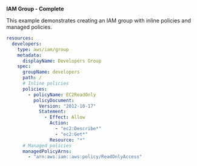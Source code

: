 **IAM Group - Complete**

This example demonstrates creating an IAM group with inline policies and managed policies.

```yaml
resources:
  developers:
    type: aws/iam/group
    metadata:
      displayName: Developers Group
    spec:
      groupName: developers
      path: /
      # Inline policies
      policies:
        - policyName: EC2ReadOnly
          policyDocument:
            Version: "2012-10-17"
            Statement:
              - Effect: Allow
                Action:
                  - "ec2:Describe*"
                  - "ec2:Get*"
                Resource: "*"
      # Managed policies
      managedPolicyArns:
        - "arn:aws:iam::aws:policy/ReadOnlyAccess"
``` 